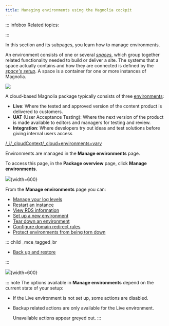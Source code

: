 ```yaml
---
title: Managing environments using the Magnolia cockpit
---
```


::: infobox
Related topics:

[](!children)
:::

In this section and its subpages, you learn how to manage environments.

An environment consists of one or several *[spaces](/Magnolia+Cloud/Cockpit/Magnolia+cockpit+concepts#space)*, which group together related functionality needed to build or deliver a site. The systems that a space actually contains and how they are connected is defined by the *[space's setup](/Magnolia+Cloud/Cockpit/Magnolia+cockpit+concepts#space-setup)*. A space is a container for one or more instances of Magnolia.

 ![](/assets/cloud/gloss-env.png)

A cloud-based Magnolia package typically consists of three [environments](/Magnolia+Cloud/Cockpit/Magnolia+cockpit+concepts#environment):

* **Live**: Where the tested and approved version of the content product is delivered to customers.
* **UAT** (User Acceptance Testing): Where the next version of the product is made available to editors and managers for testing and review.
* **Integration**: Where developers try out ideas and test solutions before giving internal users access

[/_i/_cloudContext/_cloud+environments+vary](!include)

Environments are managed in the **Manage environments** page.

To access this page, in the **Package overview** page, click **Manage environments**.

![](/assets/cloud/Envs-Change-envs-BAR_.png){width=600}

From the **Manage environments** page you can:

* [Manage your log levels](/Magnolia+Cloud/Managing+environments+using+the+Magnolia+cockpit/Monitoring+and+logging/Managing+cloud+log+levels)
* [Restart an instance](/Magnolia+Cloud/Managing+environments+using+the+Magnolia+cockpit/Restarting+instances)
* [View RDS information](/Magnolia+Cloud/Managing+environments+using+the+Magnolia+cockpit/Viewing+cloud+database+information)
* [Set up a new environment](/Magnolia+Cloud/Managing+environments+using+the+Magnolia+cockpit/Setting+up+a+new+environment)
* [Tear down an environment](/Magnolia+Cloud/Managing+environments+using+the+Magnolia+cockpit/Tearing+down+an+environment)
* [Configure domain redirect rules](/Magnolia+Cloud/Managing+environments+using+the+Magnolia+cockpit/Configuring+domain+redirect+rules)
* [Protect environments from being torn down](/Magnolia+Cloud/Managing+environments+using+the+Magnolia+cockpit/Protecting+environments)

::: child _mce_tagged_br

* [Back up and restore](/Magnolia+Cloud/Managing+environments+using+the+Magnolia+cockpit/Backing+up+and+restoring)

:::

![](/assets/cloud/cloud-manage-environments-all-available.png){width=600}

::: note
  The options available in **Manage environments** depend on the current state of your setup:

* If the Live environment is not set up, some actions are disabled.
* Backup related actions are only available for the Live environment.

  Unavailable actions appear greyed out.
:::



<!-- Original Confluence content:

<ac:structured-macro ac:name="html-wrap" ac:schema-version="1" ac:macro-id="5ed5a900-ead5-4a7a-a0a3-c1a431b68cdb"><ac:parameter ac:name="align">right</ac:parameter><ac:parameter ac:name="class">menu</ac:parameter><ac:parameter ac:name="atlassian-macro-output-type">INLINE</ac:parameter><ac:rich-text-body><p>Related topics:</p><p><ac:structured-macro ac:name="list-children" ac:schema-version="1" ac:macro-id="df8ccd7b-ade0-4881-88ff-3c60d1c2b116" /></p></ac:rich-text-body></ac:structured-macro><p>In this section and its subpages, you learn how to manage environments.&nbsp;</p><p>An environment consists of one or several&nbsp;<em><ac:link ac:anchor="Space"><ri:page ri:content-title="Magnolia cockpit concepts" /><ac:plain-text-link-body><![CDATA[spaces]]></ac:plain-text-link-body></ac:link></em>, which group together related functionality needed to build or deliver a site.&nbsp;The systems that a space actually contains and how they are connected is defined by the&nbsp;<em><ac:link ac:anchor="Spacesetup"><ri:page ri:content-title="Magnolia cockpit concepts" /><ac:plain-text-link-body><![CDATA[space's setup]]></ac:plain-text-link-body></ac:link></em>. A space is a container for one or more instances of Magnolia.&nbsp;</p><p><span> <ac:image><ri:attachment ri:filename="gloss-env.png"><ri:page ri:content-title="Magnolia cockpit concepts" /></ri:attachment></ac:image> <br /></span></p><p>A cloud-based Magnolia package typically consists of three <ac:link ac:anchor="Environment"><ri:page ri:content-title="Magnolia cockpit concepts" /><ac:plain-text-link-body><![CDATA[environments]]></ac:plain-text-link-body></ac:link>:</p><ul><li><strong>Live</strong>: Where the tested and approved version of the content product is delivered to customers.&nbsp;</li><li><strong>UAT</strong> (User Acceptance Testing):&nbsp;Where&nbsp;the next version of the product is made available to editors and managers for testing and review.</li><li><strong>Integration</strong>: Where developers try out ideas and test solutions before giving internal users access</li></ul><p><ac:structured-macro ac:name="include" ac:schema-version="1" ac:macro-id="442fb67b-2cd7-41a1-acfd-d846c9f31434"><ac:parameter ac:name=""><ac:link><ri:page ri:content-title="_cloud environments vary" /></ac:link></ac:parameter></ac:structured-macro></p><p>Environments are managed in the <strong>Manage environments</strong> page.</p><p>To access this page, in the <strong>Package overview</strong> page, click <strong>Manage environments</strong>.</p><p><ac:image ac:width="600"><ri:attachment ri:filename="Envs-Change-envs-BAR_.png" /></ac:image></p><p>From the <strong> <ac:inline-comment-marker ac:ref="7f4fa969-697c-487b-aff8-ccefa802d7b2"> Manage environments </ac:inline-comment-marker> </strong> page you can:</p><ul><li><ac:link><ri:page ri:content-title="Managing cloud log levels" /><ac:plain-text-link-body><![CDATA[Manage your log levels]]></ac:plain-text-link-body></ac:link></li><li><ac:link><ri:page ri:content-title="Restarting instances" /><ac:plain-text-link-body><![CDATA[Restart an instance]]></ac:plain-text-link-body></ac:link></li><li><ac:link><ri:page ri:content-title="Viewing cloud database information" /><ac:plain-text-link-body><![CDATA[View RDS information]]></ac:plain-text-link-body></ac:link></li><li><ac:link><ri:page ri:content-title="Setting up a new environment" /><ac:plain-text-link-body><![CDATA[Set up a new environment]]></ac:plain-text-link-body></ac:link></li><li><ac:link><ri:page ri:content-title="Tearing down an environment" /><ac:plain-text-link-body><![CDATA[Tear down an environment]]></ac:plain-text-link-body></ac:link></li><li><ac:link><ri:page ri:content-title="Configuring domain redirect rules" /><ac:plain-text-link-body><![CDATA[Configure domain redirect rules]]></ac:plain-text-link-body></ac:link></li><li><ac:link><ri:page ri:content-title="Protecting environments" /><ac:plain-text-link-body><![CDATA[Protect environments from being torn down]]></ac:plain-text-link-body></ac:link></li></ul><div class="child _mce_tagged_br"><ul><li><ac:link><ri:page ri:content-title="Backing up and restoring" /><ac:plain-text-link-body><![CDATA[Back up and restore]]></ac:plain-text-link-body></ac:link></li></ul></div><p><ac:image ac:width="600"><ri:attachment ri:filename="cloud-manage-environments-all-available.png" /></ac:image></p><ac:structured-macro ac:name="note" ac:schema-version="1" ac:macro-id="8201b09b-bb7e-468a-9b6e-92d4d59cb4fa"><ac:rich-text-body><p>The options available in <strong>Manage environments</strong> depend on the current state of your setup:</p><ul><li>If the Live environment is not set up, some actions are disabled.</li><li>Backup related actions are only available for the Live environment.</li></ul><p>Unavailable actions appear greyed out.</p></ac:rich-text-body></ac:structured-macro>

-->
